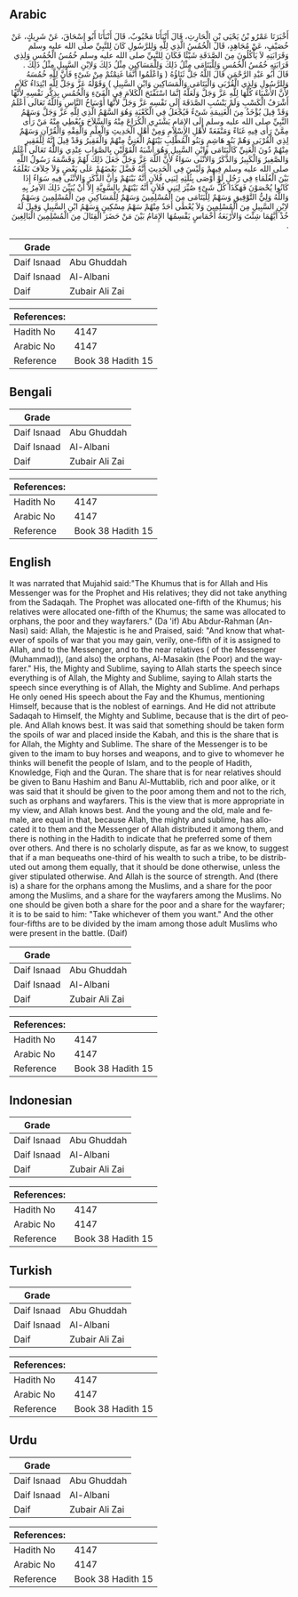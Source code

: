 ## Arabic


<div dir="rtl" lang="ar" style={{fontSize:'larger',backgroundColor:'#f8f9fa',padding:20}}>
أَخْبَرَنَا عَمْرُو بْنُ يَحْيَى بْنِ الْحَارِثِ، قَالَ أَنْبَأَنَا مَحْبُوبٌ، قَالَ أَنْبَأَنَا أَبُو إِسْحَاقَ، عَنْ شَرِيكٍ، عَنْ خُصَيْفٍ، عَنْ مُجَاهِدٍ، قَالَ الْخُمُسُ الَّذِي لِلَّهِ وَلِلرَّسُولِ كَانَ لِلنَّبِيِّ صلى الله عليه وسلم وَقَرَابَتِهِ لاَ يَأْكُلُونَ مِنَ الصَّدَقَةِ شَيْئًا فَكَانَ لِلنَّبِيِّ صلى الله عليه وسلم خُمُسُ الْخُمُسِ وَلِذِي قَرَابَتِهِ خُمُسُ الْخُمُسِ وَلِلْيَتَامَى مِثْلُ ذَلِكَ وَلِلْمَسَاكِينِ مِثْلُ ذَلِكَ وَلاِبْنِ السَّبِيلِ مِثْلُ ذَلِكَ ‏.‏ قَالَ أَبُو عَبْدِ الرَّحْمَنِ قَالَ اللَّهُ جَلَّ ثَنَاؤُهُ ‏(‏ وَاعْلَمُوا أَنَّمَا غَنِمْتُمْ مِنْ شَىْءٍ فَأَنَّ لِلَّهِ خُمُسَهُ وَلِلرَّسُولِ وَلِذِي الْقُرْبَى وَالْيَتَامَى وَالْمَسَاكِينِ وَابْنِ السَّبِيلِ ‏)‏ وَقَوْلُهُ عَزَّ وَجَلَّ لِلَّهِ ابْتِدَاءُ كَلاَمٍ لأَنَّ الأَشْيَاءَ كُلَّهَا لِلَّهِ عَزَّ وَجَلَّ وَلَعَلَّهُ إِنَّمَا اسْتَفْتَحَ الْكَلاَمَ فِي الْفَىْءِ وَالْخُمُسِ بِذِكْرِ نَفْسِهِ لأَنَّهَا أَشْرَفُ الْكَسْبِ وَلَمْ يَنْسُبِ الصَّدَقَةَ إِلَى نَفْسِهِ عَزَّ وَجَلَّ لأَنَّهَا أَوْسَاخُ النَّاسِ وَاللَّهُ تَعَالَى أَعْلَمُ وَقَدْ قِيلَ يُؤْخَذُ مِنَ الْغَنِيمَةِ شَىْءٌ فَيُجْعَلُ فِي الْكَعْبَةِ وَهُوَ السَّهْمُ الَّذِي لِلَّهِ عَزَّ وَجَلَّ وَسَهْمُ النَّبِيِّ صلى الله عليه وسلم إِلَى الإِمَامِ يَشْتَرِي الْكُرَاعَ مِنْهُ وَالسِّلاَحَ وَيُعْطِي مِنْهُ مَنْ رَأَى مِمَّنْ رَأَى فِيهِ غَنَاءً وَمَنْفَعَةً لأَهْلِ الإِسْلاَمِ وَمِنْ أَهْلِ الْحَدِيثِ وَالْعِلْمِ وَالْفِقْهِ وَالْقُرْآنِ وَسَهْمٌ لِذِي الْقُرْبَى وَهُمْ بَنُو هَاشِمٍ وَبَنُو الْمُطَّلِبِ بَيْنَهُمُ الْغَنِيُّ مِنْهُمْ وَالْفَقِيرُ وَقَدْ قِيلَ إِنَّهُ لِلْفَقِيرِ مِنْهُمْ دُونَ الْغَنِيِّ كَالْيَتَامَى وَابْنِ السَّبِيلِ وَهُوَ أَشْبَهُ الْقَوْلَيْنِ بِالصَّوَابِ عِنْدِي وَاللَّهُ تَعَالَى أَعْلَمُ وَالصَّغِيرُ وَالْكَبِيرُ وَالذَّكَرُ وَالأُنْثَى سَوَاءٌ لأَنَّ اللَّهَ عَزَّ وَجَلَّ جَعَلَ ذَلِكَ لَهُمْ وَقَسَّمَهُ رَسُولُ اللَّهِ صلى الله عليه وسلم فِيهِمْ وَلَيْسَ فِي الْحَدِيثِ أَنَّهُ فَضَّلَ بَعْضَهُمْ عَلَى بَعْضٍ وَلاَ خِلاَفَ نَعْلَمُهُ بَيْنَ الْعُلَمَاءِ فِي رَجُلٍ لَوْ أَوْصَى بِثُلُثِهِ لِبَنِي فُلاَنٍ أَنَّهُ بَيْنَهُمْ وَأَنَّ الذَّكَرَ وَالأُنْثَى فِيهِ سَوَاءٌ إِذَا كَانُوا يُحْصَوْنَ فَهَكَذَا كُلُّ شَىْءٍ صُيِّرَ لِبَنِي فُلاَنٍ أَنَّهُ بَيْنَهُمْ بِالسَّوِيَّةِ إِلاَّ أَنْ يُبَيِّنَ ذَلِكَ الآمِرُ بِهِ وَاللَّهُ وَلِيُّ التَّوْفِيقِ وَسَهْمٌ لِلْيَتَامَى مِنَ الْمُسْلِمِينَ وَسَهْمٌ لِلْمَسَاكِينِ مِنَ الْمُسْلِمِينَ وَسَهْمٌ لاِبْنِ السَّبِيلِ مِنَ الْمُسْلِمِينَ وَلاَ يُعْطَى أَحَدٌ مِنْهُمْ سَهْمُ مِسْكِينٍ وَسَهْمُ ابْنِ السَّبِيلِ وَقِيلَ لَهُ خُذْ أَيَّهُمَا شِئْتَ وَالأَرْبَعَةُ أَخْمَاسٍ يَقْسِمُهَا الإِمَامُ بَيْنَ مَنْ حَضَرَ الْقِتَالَ مِنَ الْمُسْلِمِينَ الْبَالِغِينَ ‏.‏
</div>
<div style={{backgroundColor:'#f8f9fa',padding:20, marginBottom: 10}}><table> <thead> <tr> <th>Grade</th> <th></th> </tr> </thead> <tbody> <tr><td>Daif Isnaad</td><td>Abu Ghuddah</td></tr><tr><td>Daif Isnaad</td><td>Al-Albani</td></tr><tr><td>Daif</td><td>Zubair Ali Zai</td></tr></tbody></table><table> <thead> <tr> <th>References:</th> <th></th> </tr> </thead> <tbody><tr><td>Hadith No</td><td>4147</td></tr><tr><td>Arabic No</td><td>4147</td></tr><tr><td>Reference</td><td>Book 38 Hadith 15</td></tr></tbody></table></div>

## Bengali


<div dir="ltr" lang="bn" style={{fontSize:'larger',backgroundColor:'#f8f9fa',padding:20}}>

</div>
<div style={{backgroundColor:'#f8f9fa',padding:20, marginBottom: 10}}><table> <thead> <tr> <th>Grade</th> <th></th> </tr> </thead> <tbody> <tr><td>Daif Isnaad</td><td>Abu Ghuddah</td></tr><tr><td>Daif Isnaad</td><td>Al-Albani</td></tr><tr><td>Daif</td><td>Zubair Ali Zai</td></tr></tbody></table><table> <thead> <tr> <th>References:</th> <th></th> </tr> </thead> <tbody><tr><td>Hadith No</td><td>4147</td></tr><tr><td>Arabic No</td><td>4147</td></tr><tr><td>Reference</td><td>Book 38 Hadith 15</td></tr></tbody></table></div>

## English


<div dir="ltr" lang="en" style={{fontSize:'larger',backgroundColor:'#f8f9fa',padding:20}}>
It was narrated that Mujahid said:"The Khumus that is for Allah and His Messenger was for the Prophet and His relatives; they did not take anything from the Sadaqah. The Prophet was allocated one-fifth of the Khumus; his relatives were allocated one-fifth of the Khumus; the same was allocated to orphans, the poor and they wayfarers." (Da 'if) Abu Abdur-Rahman (An-Nasi) said: Allah, the Majestic is he and Praised, said: "And know that whatever of spoils of war that you may gain, verily, one-fifth of it is assigned to Allah, and to the Messenger, and to the near relatives ( of the Messenger (Muhammad)), (and also) the orphans, Al-Masakin (the Poor) and the wayfarer." His, the Mighty and Sublime, saying to Allah starts the speech since everything is of Allah, the Mighty and Sublime, saying to Allah starts the speech since everything is of Allah, the Mighty and Sublime. And perhaps He only oened His speech about the Fay and the Khumus, mentioning Himself, because that is the noblest of earnings. And He did not attribute Sadaqah to Himself, the Mighty and Sublime, because that is the dirt of people. And Allah knows best. It was said that something should be taken form the spoils of war and placed inside the Kabah, and this is the share that is for Allah, the Mighty and Sublime. The share of the Messenger is to be given to the imam to buy horses and weapons, and to give to whomever he thinks will benefit the people of Islam, and to the people of Hadith, Knowledge, Fiqh and the Quran. The share that is for near relatives should be given to Banu Hashim and Banu Al-Muttablib, rich and poor alike, or it was said that it should be given to the poor among them and not to the rich, such as orphans and wayfarers. This is the view that is more appropriate in my view, and Allah knows best. And the young and the old, male and female, are equal in that, because Allah, the mighty and sublime, has allocated it to them and the Messenger of Allah distributed it among them, and there is nothing in the Hadith to indicate that he preferred some of them over others. And there is no scholarly dispute, as far as we know, to suggest that if a man bequeaths one-third of his wealth to such a tribe, to be distributed out among them equally, that it should be done otherwise, unless the giver stipulated otherwise. And Allah is the source of strength. And (there is) a share for the orphans among the Muslims, and a share for the poor among the Muslims, and a share for the wayfarers among the Muslims. No one should be given both a share for the poor and a share for the wayfarer; it is to be said to him: "Take whichever of them you want." And the other four-fifths are to be divided by the imam among those adult Muslims who were present in the battle. (Daif)
</div>
<div style={{backgroundColor:'#f8f9fa',padding:20, marginBottom: 10}}><table> <thead> <tr> <th>Grade</th> <th></th> </tr> </thead> <tbody> <tr><td>Daif Isnaad</td><td>Abu Ghuddah</td></tr><tr><td>Daif Isnaad</td><td>Al-Albani</td></tr><tr><td>Daif</td><td>Zubair Ali Zai</td></tr></tbody></table><table> <thead> <tr> <th>References:</th> <th></th> </tr> </thead> <tbody><tr><td>Hadith No</td><td>4147</td></tr><tr><td>Arabic No</td><td>4147</td></tr><tr><td>Reference</td><td>Book 38 Hadith 15</td></tr></tbody></table></div>

## Indonesian


<div dir="ltr" lang="id" style={{fontSize:'larger',backgroundColor:'#f8f9fa',padding:20}}>

</div>
<div style={{backgroundColor:'#f8f9fa',padding:20, marginBottom: 10}}><table> <thead> <tr> <th>Grade</th> <th></th> </tr> </thead> <tbody> <tr><td>Daif Isnaad</td><td>Abu Ghuddah</td></tr><tr><td>Daif Isnaad</td><td>Al-Albani</td></tr><tr><td>Daif</td><td>Zubair Ali Zai</td></tr></tbody></table><table> <thead> <tr> <th>References:</th> <th></th> </tr> </thead> <tbody><tr><td>Hadith No</td><td>4147</td></tr><tr><td>Arabic No</td><td>4147</td></tr><tr><td>Reference</td><td>Book 38 Hadith 15</td></tr></tbody></table></div>

## Turkish


<div dir="ltr" lang="tr" style={{fontSize:'larger',backgroundColor:'#f8f9fa',padding:20}}>

</div>
<div style={{backgroundColor:'#f8f9fa',padding:20, marginBottom: 10}}><table> <thead> <tr> <th>Grade</th> <th></th> </tr> </thead> <tbody> <tr><td>Daif Isnaad</td><td>Abu Ghuddah</td></tr><tr><td>Daif Isnaad</td><td>Al-Albani</td></tr><tr><td>Daif</td><td>Zubair Ali Zai</td></tr></tbody></table><table> <thead> <tr> <th>References:</th> <th></th> </tr> </thead> <tbody><tr><td>Hadith No</td><td>4147</td></tr><tr><td>Arabic No</td><td>4147</td></tr><tr><td>Reference</td><td>Book 38 Hadith 15</td></tr></tbody></table></div>

## Urdu


<div dir="rtl" lang="ur" style={{fontSize:'larger',backgroundColor:'#f8f9fa',padding:20}}>

</div>
<div style={{backgroundColor:'#f8f9fa',padding:20, marginBottom: 10}}><table> <thead> <tr> <th>Grade</th> <th></th> </tr> </thead> <tbody> <tr><td>Daif Isnaad</td><td>Abu Ghuddah</td></tr><tr><td>Daif Isnaad</td><td>Al-Albani</td></tr><tr><td>Daif</td><td>Zubair Ali Zai</td></tr></tbody></table><table> <thead> <tr> <th>References:</th> <th></th> </tr> </thead> <tbody><tr><td>Hadith No</td><td>4147</td></tr><tr><td>Arabic No</td><td>4147</td></tr><tr><td>Reference</td><td>Book 38 Hadith 15</td></tr></tbody></table></div>